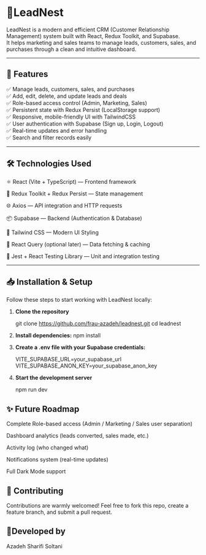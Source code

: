 # 📝LeadNest

LeadNest is a modern and efficient CRM (Customer Relationship Management) system built with React, Redux Toolkit, and Supabase.  
It helps marketing and sales teams to manage leads, customers, sales, and purchases through a clean and intuitive dashboard.

---

## 🚀 Features

✅ Manage leads, customers, sales, and purchases  
✅ Add, edit, delete, and update leads and deals  
✅ Role-based access control (Admin, Marketing, Sales)  
✅ Persistent state with Redux Persist (LocalStorage support)  
✅ Responsive, mobile-friendly UI with TailwindCSS  
✅ User authentication with Supabase (Sign up, Login, Logout)  
✅ Real-time updates and error handling  
✅ Search and filter records easily

---

## 🛠️ Technologies Used

⚛️ React (Vite + TypeScript) — Frontend framework

🛒 Redux Toolkit + Redux Persist — State management

🌐 Axios — API integration and HTTP requests

📦 Supabase — Backend (Authentication & Database)

🎨 Tailwind CSS — Modern UI Styling

🔎 React Query (optional later) — Data fetching & caching

🧪 Jest + React Testing Library — Unit and integration testing

---

## 📥 Installation & Setup

Follow these steps to start working with LeadNest locally:

1. **Clone the repository**


    git clone https://github.com/frau-azadeh/leadnest.git
    cd leadnest

2. **Install dependencies:**
   npm install

3. **Create a .env file with your Supabase credentials:**


    VITE_SUPABASE_URL=your_supabase_url
    VITE_SUPABASE_ANON_KEY=your_supabase_anon_key

4. **Start the development server**


    npm run dev

## ✨ Future Roadmap

Complete Role-based access (Admin / Marketing / Sales user separation)

Dashboard analytics (leads converted, sales made, etc.)

Activity log (who changed what)

Notifications system (real-time updates)

Full Dark Mode support

## 🤝 Contributing

Contributions are warmly welcomed!
Feel free to fork this repo, create a feature branch, and submit a pull request.

## 🌻Developed by

Azadeh Sharifi Soltani
